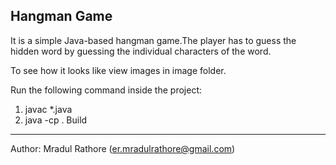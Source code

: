 **Hangman Game**
---               
It is a simple Java-based hangman game.The player has to guess the hidden word by guessing the individual characters of the word.

To see how it looks like view images in image folder.


Run the following command inside the project:
1. javac *.java
2. java -cp . Build


---
Author: Mradul Rathore (er.mradulrathore@gmail.com)

